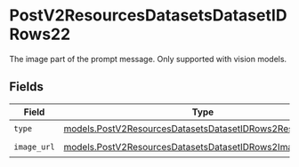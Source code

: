 # PostV2ResourcesDatasetsDatasetIDRows22

The image part of the prompt message. Only supported with vision models.


## Fields

| Field                                                                                                                        | Type                                                                                                                         | Required                                                                                                                     | Description                                                                                                                  |
| ---------------------------------------------------------------------------------------------------------------------------- | ---------------------------------------------------------------------------------------------------------------------------- | ---------------------------------------------------------------------------------------------------------------------------- | ---------------------------------------------------------------------------------------------------------------------------- |
| `type`                                                                                                                       | [models.PostV2ResourcesDatasetsDatasetIDRows2ResourcesType](../models/postv2resourcesdatasetsdatasetidrows2resourcestype.md) | :heavy_check_mark:                                                                                                           | N/A                                                                                                                          |
| `image_url`                                                                                                                  | [models.PostV2ResourcesDatasetsDatasetIDRows2ImageURL](../models/postv2resourcesdatasetsdatasetidrows2imageurl.md)           | :heavy_check_mark:                                                                                                           | N/A                                                                                                                          |